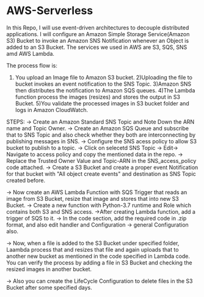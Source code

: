 # AWS-Serverless

In this Repo, I will use event-driven architectures to decouple distributed applications.
I will configure an Amazon Simple Storage Service(Amazon S3) Bucket to invoke an Amazon SNS Notification whenever an Object is added to an S3 Bucket.
The services we used in AWS are S3, SQS, SNS amd AWS Lambda.

The process flow is:
1) You upload an Image file to Amazon S3 bucket.
2)Uploading the file to bucket invokes an event notification to the SNS Topic.
3)Amazon SNS then distributes the notification to Amazon SQS queues.
4)The Lambda function process the images (resizes) and stores the output in S3 Bucket.
5)You validate the processed images in S3 bucket folder and logs in Amazon CloudWatch.

STEPS:
-> Create an Amazon Standard SNS Topic and Note Down the ARN name and Topic Owner.
-> Create an Amazon SQS Queue and subscribe that to SNS Topic and also check whether they both are interconnecting by publishing messages in SNS.
-> Configure the SNS acess policy to allow S3 bucket to publish to a topic.
-> Click on selecetd SNS Topic -> Edit-> Navigate to access policy and copy the mentioned data in the repo.
-> Replace the Trusted Owner Value and Topic-ARN in the SNS_access_policy code attached.
-> Create a S3 Bucket and create a proper event Notification for that bucket with "All object create events" and destination as SNS Topic created before.

-> Now create an AWS Lambda Function with SQS Trigger that reads an image from S3 Bucket, resize that image and stores that into new S3 Bucket.
-> Create a new function with Python-3.7 runtime and Role which contains both S3 and SNS access.
->After creating Lambda function, add a trigger of SQS to it.
-> In the code section, add the required code in .zip format, and also edit handler and Configuration -> general Configuration also.

-> Now, when a file is added to the S3 Bucket under specified folder, Laambda process that and resizes that file and again uploads that to another new bucket as mentioned in the code specified in Lambda code. You can verify the process by adding a file in S3 Bucket and checking the resized images in another bucket.

-> Also you can create the LifeCycle Configuration to delete files in the S3 Bucket after some specified days.
